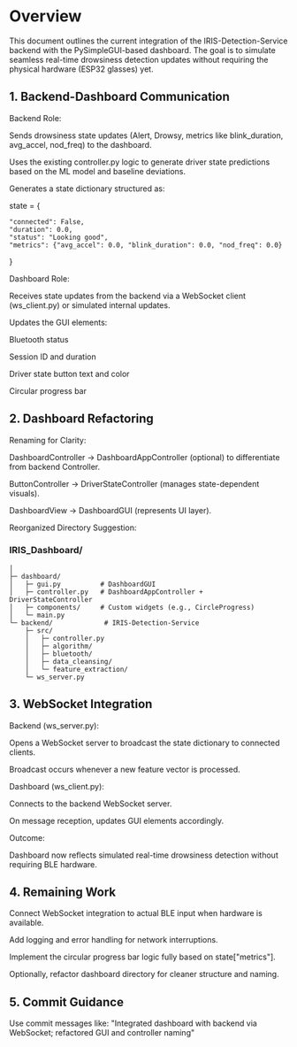 # Overview

This document outlines the current integration of the IRIS-Detection-Service backend with the PySimpleGUI-based dashboard. The goal is to simulate seamless real-time drowsiness detection updates without requiring the physical hardware (ESP32 glasses) yet.

## 1. Backend-Dashboard Communication

Backend Role:

Sends drowsiness state updates (Alert, Drowsy, metrics like blink_duration, avg_accel, nod_freq) to the dashboard.

Uses the existing controller.py logic to generate driver state predictions based on the ML model and baseline deviations.

Generates a state dictionary structured as:

state = {

    "connected": False,
    "duration": 0.0,
    "status": "Looking good",
    "metrics": {"avg_accel": 0.0, "blink_duration": 0.0, "nod_freq": 0.0}
}


Dashboard Role:

Receives state updates from the backend via a WebSocket client (ws_client.py) or simulated internal updates.

Updates the GUI elements:

Bluetooth status

Session ID and duration

Driver state button text and color

Circular progress bar

## 2. Dashboard Refactoring

Renaming for Clarity:

DashboardController → DashboardAppController (optional) to differentiate from backend Controller.

ButtonController → DriverStateController (manages state-dependent visuals).

DashboardView → DashboardGUI (represents UI layer).

Reorganized Directory Suggestion:

### IRIS_Dashboard/
    │
    ├─ dashboard/
    │   ├─ gui.py          # DashboardGUI
    │   ├─ controller.py   # DashboardAppController + DriverStateController
    │   ├─ components/     # Custom widgets (e.g., CircleProgress)
    │   └─ main.py
    └─ backend/             # IRIS-Detection-Service
        ├─ src/
        │   ├─ controller.py
        │   ├─ algorithm/
        │   ├─ bluetooth/
        │   ├─ data_cleansing/
        │   └─ feature_extraction/
        └─ ws_server.py

## 3. WebSocket Integration

Backend (ws_server.py):

Opens a WebSocket server to broadcast the state dictionary to connected clients.

Broadcast occurs whenever a new feature vector is processed.

Dashboard (ws_client.py):

Connects to the backend WebSocket server.

On message reception, updates GUI elements accordingly.

Outcome:

Dashboard now reflects simulated real-time drowsiness detection without requiring BLE hardware.

## 4. Remaining Work

Connect WebSocket integration to actual BLE input when hardware is available.

Add logging and error handling for network interruptions.

Implement the circular progress bar logic fully based on state["metrics"].

Optionally, refactor dashboard directory for cleaner structure and naming.

## 5. Commit Guidance

Use commit messages like:
"Integrated dashboard with backend via WebSocket; refactored GUI and controller naming"